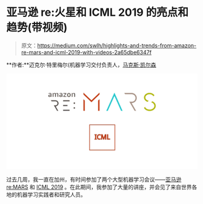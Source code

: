 # 亚马逊 re:火星和 ICML 2019 的亮点和趋势(带视频)

> 原文：<https://medium.com/swlh/highlights-and-trends-from-amazon-re-mars-and-icml-2019-with-videos-2a65dbe6347f>

**作者:**迈克尔·特里梅尔(机器学习交付负责人，[马克斯·凯尔森](https://maxkelsen.com)

![](img/ccc2736c6c5a1bd98a9faea4d8569318.png)

过去几周，我一直在加州，有时间参加了两个大型机器学习会议——[亚马逊 re:MARS](https://remars.amazon.com/) 和 [ICML 2019](https://icml.cc/) 。在此期间，我参加了大量的讲座，并会见了来自世界各地的机器学习实践者和研究人员。